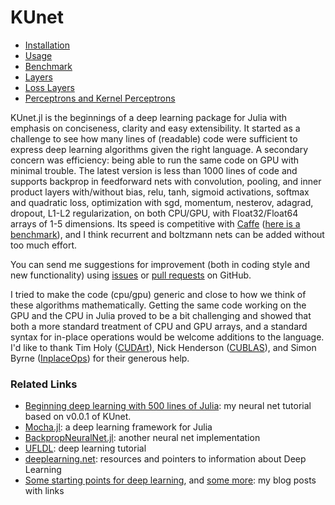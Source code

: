 # KUnet

* [Installation](docs/install.md)
* [Usage](docs/usage.md)
* [Benchmark](docs/benchmark.md)
* [Layers](docs/layers.md)
* [Loss Layers](docs/loss.md)
* [Perceptrons and Kernel Perceptrons](docs/perceptron.md)

KUnet.jl is the beginnings of a deep learning package for Julia with emphasis on conciseness, clarity and easy extensibility. It started as a challenge to see how many lines of (readable) code were sufficient to express deep learning algorithms given the right language.  A secondary concern was efficiency: being able to run the same code on GPU with minimal trouble.  The latest version is less than 1000 lines of code and supports backprop in feedforward nets with convolution, pooling, and inner product layers with/without bias, relu, tanh, sigmoid activations, softmax and quadratic loss, optimization with sgd, momentum, nesterov, adagrad, dropout, L1-L2 regularization, on both CPU/GPU, with Float32/Float64 arrays of 1-5 dimensions.  Its speed is competitive with [Caffe](http://caffe.berkeleyvision.org/) ([here is a benchmark](docs/benchmark.md)), and I think recurrent and boltzmann nets can be added without too much effort.  

You can send me suggestions for improvement (both in coding style and new functionality) using [issues](https://github.com/denizyuret/KUnet.jl/issues) or [pull requests](https://help.github.com/articles/fork-a-repo/) on GitHub.

I tried to make the code (cpu/gpu) generic and close to how we think of these algorithms mathematically.  Getting the same code working on the GPU and the CPU in Julia proved to be a bit challenging and showed that both a more standard treatment of CPU and GPU arrays, and a standard syntax for in-place operations would be welcome additions to the language.  I'd like to thank Tim Holy ([CUDArt](https://github.com/JuliaGPU/CUDArt.jl)), Nick Henderson ([CUBLAS](https://github.com/JuliaGPU/CUBLAS.jl)), and Simon Byrne ([InplaceOps](https://github.com/simonbyrne/InplaceOps.jl)) for their generous help.

### Related Links
* [Beginning deep learning with 500 lines of Julia](http://www.denizyuret.com/2015/02/beginning-deep-learning-with-500-lines.html): my neural net tutorial based on v0.0.1 of KUnet.
* [Mocha.jl](https://github.com/pluskid/Mocha.jl): a deep learning framework for Julia
* [BackpropNeuralNet.jl](https://github.com/compressed/BackpropNeuralNet.jl): another neural net implementation
* [UFLDL](http://ufldl.stanford.edu/tutorial): deep learning tutorial
* [deeplearning.net](http://deeplearning.net): resources and pointers to information about Deep Learning
* [Some starting points for deep learning](http://www.denizyuret.com/2014/11/some-starting-points-for-deep-learning.html), and [some more](http://www.denizyuret.com/2014/05/how-to-learn-about-deep-learning.html): my blog posts with links
